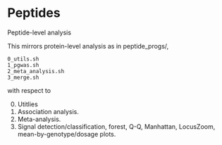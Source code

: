 # Peptides

Peptide-level analysis

This mirrors protein-level analysis as in peptide_progs/,

```
0_utils.sh  
1_pgwas.sh
2_meta_analysis.sh
3_merge.sh
```

with respect to 

0. Utitlies
1. Association analysis.
2. Meta-analysis.
3. Signal detection/classification, forest, Q-Q, Manhattan, LocusZoom, mean-by-genotype/dosage plots.
